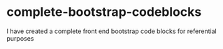 # complete-bootstrap-codeblocks
I have created a complete front end bootstrap code blocks for referential purposes 
